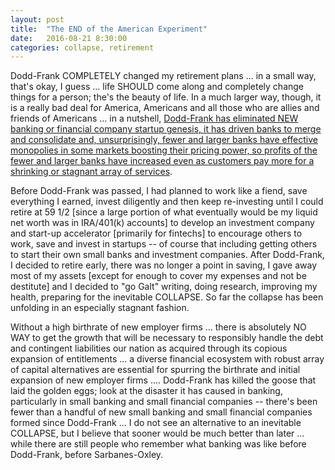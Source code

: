 ```yaml
---
layout: post
title:  "The END of the American Experiment"
date:   2016-08-21 8:30:00
categories: collapse, retirement
---
```

Dodd-Frank COMPLETELY changed my retirement plans ... in a small way, that's okay, I guess ... life SHOULD come along and completely change things for a person; the's the beauty of life.  In a much larger way, though, it is a really bad deal for America, Americans and all those who are allies and friends of Americans ... in a nutshell, [Dodd-Frank has eliminated NEW banking or financial company startup genesis, it has driven banks to merge and consolidate and, unsurprisingly, fewer and larger banks have effective monopolies in some markets boosting their pricing power, so profits of the fewer and larger banks have increased even as customers pay more for a shrinking or stagnant array of services](http://www.wsj.com/articles/dodd-franks-effect-on-small-banks-is-muted-1443993212).

Before Dodd-Frank was passed, I had planned to work like a fiend, save everything I earned, invest diligently and then keep re-investing until I could retire at 59 1/2 [since a large portion of what eventually would be my liquid net worth was in IRA/401(k) accounts] to develop an investment company and start-up accelerator [primarily for fintechs] to encourage others to work, save and invest in startups -- of course that including getting others to start their own small banks and investment companies.  After Dodd-Frank, I decided to retire early, there was no longer a point in saving, I gave away most of my assets [except for enough to cover my expenses and not be destitute] and I decided to "go Galt" writing, doing research, improving my health, preparing for the inevitable COLLAPSE.  So far the collapse has been unfolding in an especially stagnant fashion.

Without a high birthrate of new employer firms ... there is absolutely NO WAY to get the growth that will be necessary to responsibly handle the debt and contingent liabilities our nation as acquired through its copious expansion of entitlements ... a diverse financial ecosystem with robust array of capital alternatives are essential for spurring the birthrate and initial expansion of new employer firms .... Dodd-Frank has killed the goose that laid the golden eggs; look at the disaster it has caused in banking, particularly in small banking and small financial companies -- there's been fewer than a handful of new small banking and small financial companies formed since Dodd-Frank ... I do not see an alternative to an inevitable COLLAPSE, but I believe that sooner would be much better than later ... while there are still people who remember what banking was like before Dodd-Frank, before Sarbanes-Oxley.
